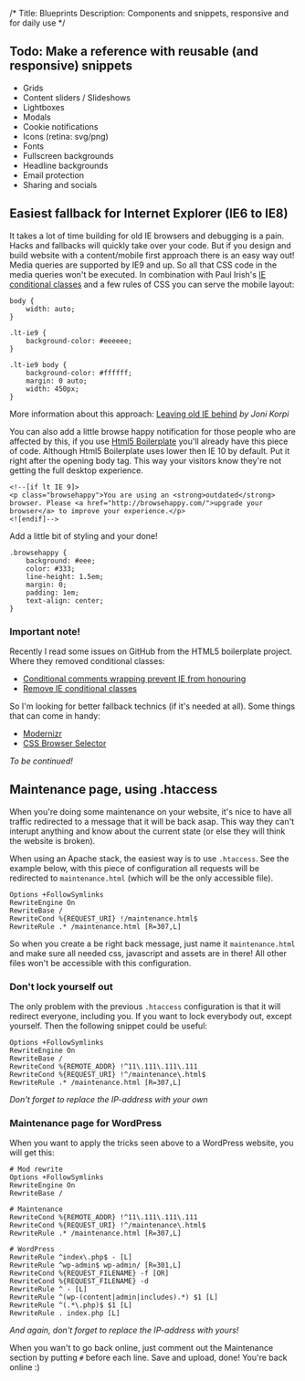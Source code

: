 /*
Title: Blueprints
Description: Components and snippets, responsive and for daily use
*/


## Todo: Make a reference with reusable (and responsive) snippets

* Grids
* Content sliders / Slideshows
* Lightboxes
* Modals
* Cookie notifications
* Icons (retina: svg/png)
* Fonts
* Fullscreen backgrounds
* Headline backgrounds
* Email protection
* Sharing and socials


## Easiest fallback for Internet Explorer (IE6 to IE8)

It takes a lot of time building for old IE browsers and debugging is a pain. Hacks and fallbacks will quickly take over your code. But if you design and build website with a content/mobile first approach there is an easy way out! Media queries are supported by IE9 and up. So all that CSS code in the media queries won't be executed. In combination with Paul Irish's [IE conditional classes](http://paulirish.com/2008/conditional-stylesheets-vs-css-hacks-answer-neither/) and a few rules of CSS you can serve the mobile layout:

	body {
		width: auto;
	}

	.lt-ie9 {
		background-color: #eeeeee;
	}

	.lt-ie9 body {
		background-color: #ffffff;
		margin: 0 auto;
		width: 450px;
	}

More information about this approach: [Leaving old IE behind](http://www.jonikorpi.com/leaving-old-IE-behind/) *by Joni Korpi*

You can also add a little browse happy notification for those people who are affected by this, if you use [Html5 Boilerplate](http://html5boilerplate.com/) you'll already have this piece of code. Although Html5 Boilerplate uses lower then IE 10 by default. Put it right after the opening body tag. This way your visitors know they're not getting the full desktop experience.

	<!--[if lt IE 9]>
	<p class="browsehappy">You are using an <strong>outdated</strong> browser. Please <a href="http://browsehappy.com/">upgrade your browser</a> to improve your experience.</p>
	<![endif]-->

Add a little bit of styling and your done!

	.browsehappy {
	    background: #eee;
	    color: #333;
	    line-height: 1.5em;
	    margin: 0;
	    padding: 1em;
	    text-align: center;
	}

### Important note!

Recently I read some issues on GitHub from the HTML5 boilerplate project. Where they removed conditional classes:

* [Conditional comments wrapping <html> prevent IE from honouring <meta http-equiv=X-UA-Compatible>](https://github.com/h5bp/html5-boilerplate/issues/1187)
* [Remove IE conditional classes](https://github.com/h5bp/html5-boilerplate/issues/1290)

So I'm looking for better fallback technics (if it's needed at all). Some things that can come in handy:

* [Modernizr](http://modernizr.com/)
* [CSS Browser Selector](https://github.com/ridjohansen/css_browser_selector)

*To be continued!*


## Maintenance page, using .htaccess

When you're doing some maintenance on your website, it's nice to have all traffic redirected to a message that it will be back asap. This way they can't interupt anything and know about the current state (or else they will think the website is broken).

When using an Apache stack, the easiest way is to use `.htaccess`. See the example below, with this piece of configuration all requests will be redirected to `maintenance.html` (which will be the only accessible file).

	Options +FollowSymlinks
	RewriteEngine On
	RewriteBase /
	RewriteCond %{REQUEST_URI} !/maintenance.html$
	RewriteRule .* /maintenance.html [R=307,L]

So when you create a be right back message, just name it `maintenance.html` and make sure all needed css, javascript and assets are in there! All other files won't be accessible with this configuration.

### Don't lock yourself out

The only problem with the previous `.htaccess` configuration is that it will redirect everyone, including you. If you want to lock everybody out, except yourself. Then the following snippet could be useful:

	Options +FollowSymlinks
	RewriteEngine On
	RewriteBase /
	RewriteCond %{REMOTE_ADDR} !^11\.111\.111\.111
	RewriteCond %{REQUEST_URI} !^/maintenance\.html$
	RewriteRule .* /maintenance.html [R=307,L]

*Don't forget to replace the IP-address with your own*

### Maintenance page for WordPress

When you want to apply the tricks seen above to a WordPress website, you will get this:

	# Mod rewrite
	Options +FollowSymlinks
	RewriteEngine On
	RewriteBase /

	# Maintenance
	RewriteCond %{REMOTE_ADDR} !^11\.111\.111\.111
	RewriteCond %{REQUEST_URI} !^/maintenance\.html$
	RewriteRule .* /maintenance.html [R=307,L]

	# WordPress
	RewriteRule ^index\.php$ - [L]
	RewriteRule ^wp-admin$ wp-admin/ [R=301,L]
	RewriteCond %{REQUEST_FILENAME} -f [OR]
	RewriteCond %{REQUEST_FILENAME} -d
	RewriteRule ^ - [L]
	RewriteRule ^(wp-(content|admin|includes).*) $1 [L]
	RewriteRule ^(.*\.php)$ $1 [L]
	RewriteRule . index.php [L]

*And again, don't forget to replace the IP-address with yours!*

When you wan't to go back online, just comment out the Maintenance section by putting `#` before each line. Save and upload, done! You're back online :)
